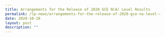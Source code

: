 ```yaml
---
title: Arrangements for the Release of 2020 GCE N(A) Level Results
permalink: /lp-news/arrangements-for-the-release-of-2020-gce-na-level-results/
date: 2020-10-28
layout: post
description: ""
---
```

